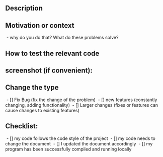<!--- Please briefly describe your changes in the title -->

## Description
<!--- Describe the details of your changes -->

## Motivation or context
 - why do you do that? What do these problems solve?
<!--- If you are fixing the problem, please paste the link here -->

## How to test the relevant code
<!--- Please describe how to test your code, including your test environment and your test, the effect of your code, etc. -->

## screenshot (if convenient):

## Change the type
<!--- choose the type of your code, in front of the `` `fill in a x can -->
 - [] Fix Bug (fix the change of the problem)
 - [] new features (constantly changing, adding functionality)
 - [] Larger changes (fixes or features can cause changes to existing features)

## Checklist:
<!--- Make sure to complete the following actions before submitting
<!--- If you do not know these, do not be shy question! -->
 - [] my code follows the code style of the project
 - [] my code needs to change the document
 - [] I updated the document accordingly
 - [] my program has been successfully compiled and running locally
